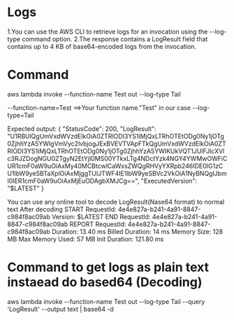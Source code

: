 # Logs
1.You can use the AWS CLI to retrieve logs for an invocation using the --log-type command option. 
2.The response contains a LogResult field that contains up to 4 KB of base64-encoded logs from the invocation.

# Command
aws lambda invoke --function-name Test out --log-type Tail

--function-name=Test  ==>Your function name."Test" in our case
--log-type=Tail

Expected output:
{
    "StatusCode": 200,
    "LogResult": "U1RBUlQgUmVxdWVzdElkOiA0ZTRlODI3YS1iMjQxLTRhOTEtODg0Ny1jOTg0ZjhhYzA5YWIgVmVyc2lvbjogJExBVEVTVApFTkQgUmVxdWVzdElkOiA0ZTRlODI3YS1iMjQxLTRhOTEtODg0Ny1jOTg0ZjhhYzA5YWIKUkVQT1JUIFJlcXVlc3RJZDogNGU0ZTgyN2EtYjI0MS00YTkxLTg4NDctYzk4NGY4YWMwOWFiCUR1cmF0aW9uOiAxMy40MCBtcwlCaWxsZWQgRHVyYXRpb246IDE0IG1zCU1lbW9yeSBTaXplOiAxMjggTUIJTWF4IE1lbW9yeSBVc2VkOiA1NyBNQglJbml0IER1cmF0aW9uOiAxMjEuODAgbXMJCg==",
    "ExecutedVersion": "$LATEST"
}

You can use any online tool to decode LogResult(Nase64 format) to normal text
After decoding
START RequestId: 4e4e827a-b241-4a91-8847-c984f8ac09ab Version: $LATEST
END RequestId: 4e4e827a-b241-4a91-8847-c984f8ac09ab
REPORT RequestId: 4e4e827a-b241-4a91-8847-c984f8ac09ab	Duration: 13.40 ms	Billed Duration: 14 ms	Memory Size: 128 MB	Max Memory Used: 57 MB	Init Duration: 121.80 ms	

# Command to get logs as plain text instaead do based64 (Decoding)
aws lambda invoke --function-name Test out --log-type Tail \--query 'LogResult' --output text |  base64 -d